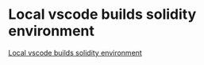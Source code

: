 # Local vscode builds solidity environment
[Local vscode builds solidity environment](https://aiwithcloud.com/2022/09/15/local_vscode_builds_solidity_environment/)